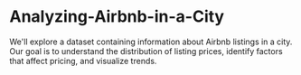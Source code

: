 # Analyzing-Airbnb-in-a-City
We'll explore a dataset containing information about Airbnb listings in a city. Our goal is to understand the distribution of listing prices, identify factors that affect pricing, and visualize trends.
